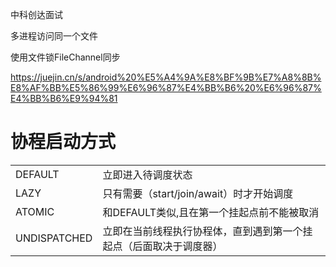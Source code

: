 

中科创达面试

多进程访问同一个文件

使用文件锁FileChannel同步

https://juejin.cn/s/android%20%E5%A4%9A%E8%BF%9B%E7%A8%8B%E8%AF%BB%E5%86%99%E6%96%87%E4%BB%B6%20%E6%96%87%E4%BB%B6%E9%94%81


# 协程启动方式

|   |   |
|---|---|
|DEFAULT|立即进入待调度状态|
|LAZY|只有需要（start/join/await）时才开始调度|
|ATOMIC|和DEFAULT类似,且在第一个挂起点前不能被取消|
|UNDISPATCHED|立即在当前线程执行协程体，直到遇到第一个挂起点（后面取决于调度器）|

